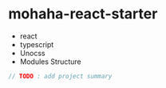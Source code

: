 # mohaha-react-starter
- react
- typescript
- Unocss
- Modules Structure

```ts
// TODO : add project summary
```
